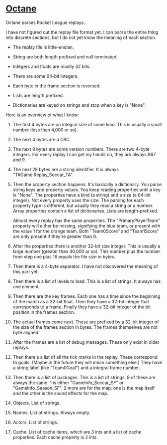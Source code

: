 # [Octane][]

Octane parses Rocket League replays.

I have not figured out the replay file format yet. I can parse the entire thing
into discrete sections, but I do not yet know the meaning of each section.

-   The replay file is little-endian.

-   String are both length prefixed and null terminated.

-   Integers and floats are mostly 32 bits.

-   There are some 64-bit integers.

-   Each byte in the frame section is reversed.

-   Lists are length prefixed.

-   Dictionaries are keyed on strings and stop when a key is "None".

Here is an overview of what I know:

1.  The first 4 bytes are an integral size of some kind. This is usually a
    small number (less than 4,000 or so).

2.  The next 4 bytes are a CRC.

3.  The next 8 bytes are some version numbers. There are two 4-byte integers.
    For every replay I can get my hands on, they are always 867 and 9.

4.  The next 28 bytes are a string identifier. It is always
    "TAGame.Replay_Soccar_TA".

5.  Then the property section happens. It's basically a dictionary. You parse
    string keys and property values. You keep reading properties until a key is
    "None". The properties have a kind (a string) and a size (a 64-bit
    integer). Not every property uses the size. The parsing for each property
    type is different, but usually they read a string or a number. Array
    properties contain a list of dictionaries. Lists are length-prefixed.

    Almost every replay has the same properties. The "PrimaryPlayerTeam"
    property will either be missing, signifying the blue team, or present with
    the value 1 for the orange team. Both "Team0Score" and "Team1Score" are
    only present if they're greater than 0.

6.  After the properties there is another 32-bit size integer. This is usually
    a large number (greater than 40,000 or so). This number plus the number
    from step one plus 16 equals the file size in bytes.

7.  Then there is a 4-byte separator. I have not discovered the meaning of this
    part yet.

8.  Then there is a list of levels to load. This is a list of strings. It
    always has one element.

9.  Then there are the key frames. Each one has a time since the beginning of
    the match as a 32-bit float. Then they have a 32-bit integer that
    corresponds to a frame. Finally they have a 32-bit integer of the bit
    position in the frames section.

10. The actual frames come next. These are prefixed by a 32-bit integer of the
    size of the frames section in bytes. The frames themselves are not byte
    aligned.

11. After the frames are a list of debug messages. These only exist in older
    replays.

12. Then there's a list of all the tick marks in the replay. These correspond
    to goals. (Maybe in the future they will mean something else.) They have a
    string label (like "Team0Goal") and a integral frame number.

13. Then there is a list of packages. This is a list of strings. 9 of these are
    always the same. 1 is either "GameInfo_Soccar_SF" or "GameInfo_Season_SF".
    2 more are for the map; one is the map itself and the other is the sound
    effects for the map.

14. Objects. List of strings.

15. Names. List of strings. Always empty.

16. Actors. List of strings.

17. Cache. List of cache items, which are 3 ints and a list of cache
    properties. Each cache property is 2 ints.

[octane]: https://gitlab.com/taylorfausak/octane

